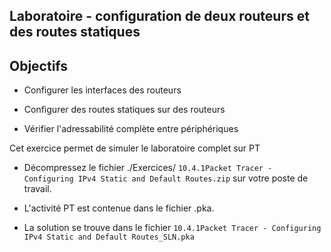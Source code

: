 ## Laboratoire  - configuration de deux routeurs et des routes statiques

## Objectifs

- Configurer les interfaces des routeurs 

- Configurer des routes statiques sur des routeurs

- Vérifier l'adressabilité complète entre périphériques

Cet exercice permet de simuler le laboratoire complet sur PT


- Décompressez le fichier ./Exercices/ ```10.4.1Packet Tracer - Configuring IPv4 Static and Default Routes.zip``` sur votre poste de travail.

- L'activité  PT est contenue dans le fichier .pka. 

- La solution se trouve dans le fichier  ```10.4.1Packet Tracer - Configuring IPv4 Static and Default Routes_SLN.pka```